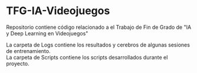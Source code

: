 # TFG-IA-Videojuegos
Repositorio contiene código relacionado a el Trabajo de Fin de Grado de "IA y Deep Learning en Videojuegos"

La carpeta de Logs contiene los resultados y cerebros de algunas sesiones de entrenamiento.  
La carpeta de Scripts contiene los scripts desarrollados durante el proyecto.  
